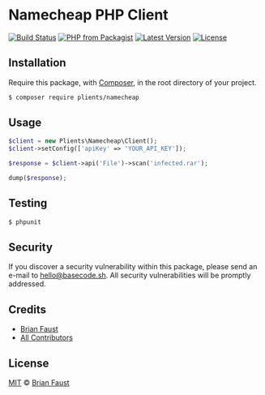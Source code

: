 # Namecheap PHP Client

[![Build Status](https://img.shields.io/travis/plients/Namecheap-PHP-Client/master.svg?style=flat-square)](https://travis-ci.org/plients/Namecheap-PHP-Client)
[![PHP from Packagist](https://img.shields.io/packagist/php-v/plients/namecheap.svg?style=flat-square)]()
[![Latest Version](https://img.shields.io/github/release/plients/Namecheap-PHP-Client.svg?style=flat-square)](https://github.com/plients/Namecheap-PHP-Client/releases)
[![License](https://img.shields.io/packagist/l/plients/Namecheap-PHP-Client.svg?style=flat-square)](https://packagist.org/packages/plients/Namecheap-PHP-Client)

## Installation

Require this package, with [Composer](https://getcomposer.org/), in the root directory of your project.

```bash
$ composer require plients/namecheap
```

## Usage

```php
$client = new Plients\Namecheap\Client();
$client->setConfig(['apiKey' => 'YOUR_API_KEY']);

$response = $client->api('File')->scan('infected.rar');

dump($response);
```

## Testing

``` bash
$ phpunit
```

## Security

If you discover a security vulnerability within this package, please send an e-mail to hello@basecode.sh. All security vulnerabilities will be promptly addressed.

## Credits

- [Brian Faust](https://github.com/faustbrian)
- [All Contributors](../../contributors)

## License

[MIT](LICENSE) © [Brian Faust](https://basecode.sh)
